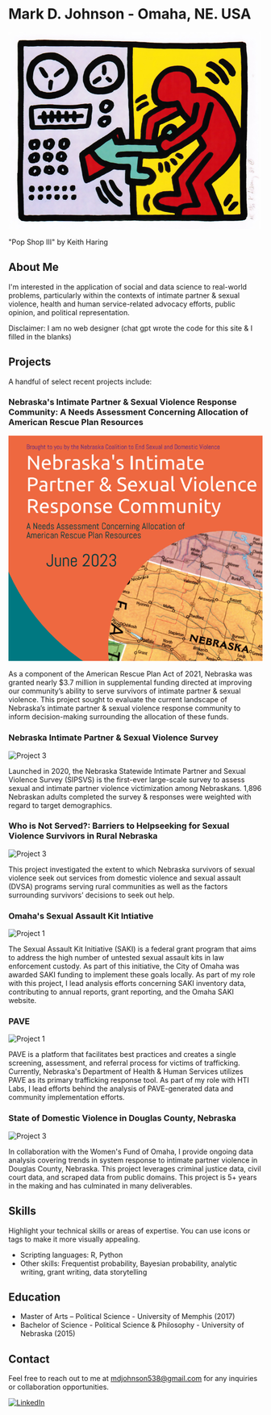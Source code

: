 # Mark D. Johnson - Omaha, NE. USA

 
<!-- Your Profile Image -->
<img src="profile_image.png" alt="Profile Image" width="500">

"Pop Shop III" by Keith Haring

## About Me
I'm interested in the application of social and data science to real-world problems, particularly within the contexts of intimate partner & sexual violence, health and human service-related advocacy efforts, public opinion, and political representation.  

Disclaimer: I am no web designer (chat gpt wrote the code for this site & I filled in the blanks)


## Projects
A handful of select recent projects include:

### Nebraska's Intimate Partner & Sexual Violence Response Community: A Needs Assessment Concerning Allocation of American Rescue Plan Resources

![Project 1](needs_thumbnail.png)

As a component of the American Rescue Plan Act of 2021, Nebraska was granted nearly $3.7 million in supplemental funding directed at improving our community’s ability to serve survivors of intimate partner & sexual violence. This project sought to evaluate the current landscape of Nebraska’s intimate partner & sexual violence response community to inform decision-making surrounding the allocation of these funds.

### Nebraska Intimate Partner & Sexual Violence Survey

![Project 3](project3_thumbnail.png)

Launched in 2020, the Nebraska Statewide Intimate Partner and Sexual Violence Survey (SIPSVS) is the first-ever
large-scale survey to assess sexual and intimate partner violence victimization among Nebraskans. 1,896 Nebraskan adults completed the survey & responses were weighted with regard to target demographics. 

### Who is Not Served?: Barriers to Helpseeking for Sexual Violence Survivors in Rural Nebraska

![Project 3](project3_thumbnail.png)

This project investigated the extent to which Nebraska survivors of sexual violence seek out services from domestic violence and sexual assault (DVSA) programs serving rural communities as well as the factors surrounding survivors’ decisions to seek out help.

### Omaha's Sexual Assault Kit Intiative

![Project 1](project1_thumbnail.png)

The Sexual Assault Kit Initiative (SAKI) is a federal grant program that aims to address the high number of untested sexual assault kits in law enforcement custody. As part of this initiative, the City of Omaha was awarded SAKI funding to implement these goals locally. As part of my role with this project, I lead analysis efforts concerning SAKI inventory data, contributing to annual reports, grant reporting, and the Omaha SAKI website.


### PAVE

![Project 1](project1_thumbnail.png)

PAVE is a platform that facilitates best practices and creates a single screening, assessment, and referral process for victims of trafficking. Currently, Nebraska's Department of Health & Human Services utilizes PAVE as its primary trafficking response tool. As part of my role with HTI Labs, I lead efforts behind the analysis of PAVE-generated data and community implementation efforts. 

### State of Domestic Violence in Douglas County, Nebraska

![Project 3](project3_thumbnail.png)

In collaboration with the Women's Fund of Omaha, I provide ongoing data analysis covering trends in system response to intimate partner violence in Douglas County, Nebraska. This project leverages criminal justice data,  civil court data, and scraped data from public domains. This project is 5+ years in the making and has culminated in many deliverables. 


## Skills

Highlight your technical skills or areas of expertise. You can use icons or tags to make it more visually appealing.

- Scripting languages: R, Python
- Other skills: Frequentist probability, Bayesian probability, analytic writing, grant writing, data storytelling

## Education

- Master of Arts – Political Science - University of Memphis (2017)
- Bachelor of Science - Political Science & Philosophy - University of Nebraska (2015)



## Contact

Feel free to reach out to me at [mdjohnson538@gmail.com](mailto:mdjohnson538@gmail.com) for any inquiries or collaboration opportunities.

[![LinkedIn](https://img.shields.io/badge/LinkedIn-Connect-blue?style=flat-square&logo=linkedin&logoColor=white)](https://www.linkedin.com/in/mark-johnson-366b95140/)




